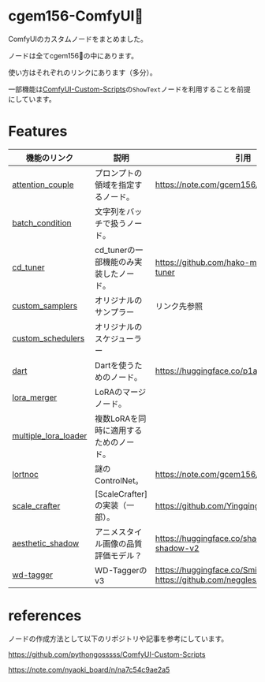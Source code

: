 # cgem156-ComfyUI🍌
ComfyUIのカスタムノードをまとめました。

ノードは全てcgem156🍌の中にあります。

使い方はそれぞれのリンクにあります（多分）。

一部機能は[ComfyUI-Custom-Scripts](https://github.com/pythongosssss/ComfyUI-Custom-Scripts)の`ShowText`ノードを利用することを前提にしています。

# Features
|機能のリンク|説明|引用|
|---|-----|---|
|[attention_couple](https://github.com/laksjdjf/cgem156-ComfyUI/tree/main/scripts/attention_couple)|プロンプトの領域を指定するノード。|https://note.com/gcem156/n/nb3d516e376d7|
|[batch_condition](https://github.com/laksjdjf/cgem156-ComfyUI/tree/main/scripts/batch_condition)|文字列をバッチで扱うノード。||
|[cd_tuner](https://github.com/laksjdjf/cgem156-ComfyUI/tree/main/scripts/cd_tuner)|cd_tunerの一部機能のみ実装したノード。|https://github.com/hako-mikan/sd-webui-cd-tuner|
|[custom_samplers](https://github.com/laksjdjf/cgem156-ComfyUI/tree/main/scripts/custom_samplers)|オリジナルのサンプラー|リンク先参照|
|[custom_schedulers](https://github.com/laksjdjf/cgem156-ComfyUI/tree/main/scripts/custom_schedulers)|オリジナルのスケジューラー||
|[dart](https://github.com/laksjdjf/cgem156-ComfyUI/tree/main/scripts/dart)|Dartを使うためのノード。|https://huggingface.co/p1atdev/dart-v1-sft|
|[lora_merger](https://github.com/laksjdjf/cgem156-ComfyUI/tree/main/scripts/lora_merger)|LoRAのマージノード。||
|[multiple_lora_loader](https://github.com/laksjdjf/cgem156-ComfyUI/tree/main/scripts/multiple_lora_loader)|複数LoRAを同時に適用するためのノード。||
|[lortnoc](https://github.com/laksjdjf/cgem156-ComfyUI/tree/main/scripts/lortnoc)|謎のControlNet。|https://note.com/gcem156/n/n82067cbdeda3|
|[scale_crafter](https://github.com/laksjdjf/cgem156-ComfyUI/tree/main/scripts/scale_crafter)|[ScaleCrafter]の実装（一部）。|https://github.com/YingqingHe/ScaleCrafter|
|[aesthetic_shadow](https://github.com/laksjdjf/cgem156-ComfyUI/tree/main/scripts/aesthetic_shadow)|アニメスタイル画像の品質評価モデル？|https://huggingface.co/shadowlilac/aesthetic-shadow-v2|
|[wd-tagger](https://github.com/laksjdjf/cgem156-ComfyUI/tree/main/scripts/wd-tagger)|WD-Taggerのv3|https://huggingface.co/SmilingWolf, https://github.com/neggles/wdv3-timm|

# references
ノードの作成方法として以下のリポジトリや記事を参考にしています。

https://github.com/pythongosssss/ComfyUI-Custom-Scripts

https://note.com/nyaoki_board/n/na7c54c9ae2a5
